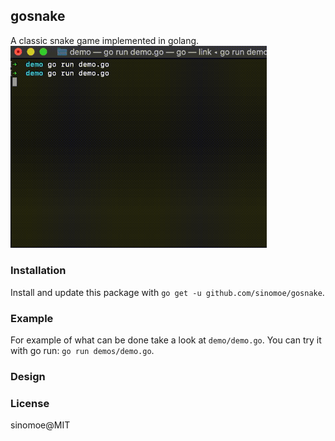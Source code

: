 ## gosnake
A classic snake game implemented in golang.
<img src="./demo.gif" alt="demo" style="zoom:67%;" />

### Installation
Install and update this package with `go get -u github.com/sinomoe/gosnake`.

### Example
For example of what can be done take a look at `demo/demo.go`. You can try it with go run: `go run demos/demo.go`.

### Design

### License
sinomoe@MIT